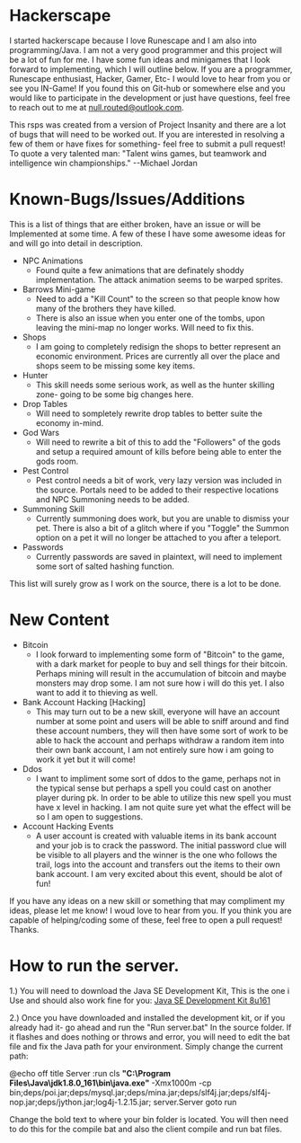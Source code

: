 # Hackerscape

I started hackerscape because I love Runescape and I am also into programming/Java. I am not a very good programmer and this project will be a lot of fun for me. I have some fun ideas and minigames that I look forward to implementing, which I will outline below. If you are a programmer, Runescape enthusiast, Hacker, Gamer, Etc- I would love to hear from you or see you IN-Game! If you found this on Git-hub or somewhere else and you would like to participate in the development or just have questions, feel free to reach out to me at null.routed@outlook.com.

This rsps was created from a version of Project Insanity and there are a lot of bugs that will need to be worked out. If you are interested in resolving a few of them or have fixes for something- feel free to submit a pull request! To quote a very talented man: "Talent wins games, but teamwork and intelligence win championships." --Michael Jordan

# Known-Bugs/Issues/Additions

This is a list of things that are either broken, have an issue or will be Implemented at some time. A few of these I have some awesome ideas for and will go into detail in description. 

* NPC Animations
     * Found quite a few animations that are definately shoddy implementation. The attack animation seems to be warped sprites. 
* Barrows Mini-game
     * Need to add a "Kill Count" to the screen so that people know how many of the brothers they have killed.
     * There is also an issue when you enter one of the tombs, upon leaving the mini-map no longer works. Will need to fix this. 
* Shops
     * I am going to completely redisign the shops to better represent an economic environment. Prices are currently all over the place and shops seem to be missing some key items. 
* Hunter
     * This skill needs some serious work, as well as the hunter skilling zone- going to be some big changes here. 
* Drop Tables
     * Will need to sompletely rewrite drop tables to better suite the economy in-mind.
* God Wars
     * Will need to rewrite a bit of this to add the "Followers" of the gods and setup a required amount of kills before being able to enter the gods room. 
* Pest Control
     * Pest control needs a bit of work, very lazy version was included in the source. Portals need to be added to their respective locations and NPC Summoning needs to be added. 
* Summoning Skill
	 * Currently summoning does work, but you are unable to dismiss your pet. There is also a bit of a glitch where if you "Toggle" the Summon option on a pet it will no longer be attached to you after a teleport. 
* Passwords
     * Currently passwords are saved in plaintext, will need to implement some sort of salted hashing function.
		 
		  
This list will surely grow as I work on the source, there is a lot to be done.

# New Content

* Bitcoin
     * I look forward to implementing some form of "Bitcoin" to the game, with a dark market for people to buy and sell things for their bitcoin. Perhaps mining will result in the accumulation of bitcoin and maybe monsters may drop some. I am not sure how i will do this yet. I also want to add it to thieving as well.
* Bank Account Hacking [Hacking]
	 * This may turn out to be a new skill, everyone will have an account number at some point and users will be able to sniff around and find these account numbers, they will then have some sort of work to be able to hack the account and perhaps withdraw a random item into their own bank account, I am not entirely sure how i am going to work it yet but it will come!
* Ddos
	 * I want to impliment some sort of ddos to the game, perhaps not in the typical sense but perhaps a spell you could cast on another player during pk. In order to be able to utilize this new spell you must have x level in hacking. I am not quite sure yet what the effect will be so I am open to suggestions. 
* Account Hacking Events
     * A user account is created with valuable items in its bank account and your job is to crack the password. The initial password clue will be visible to all players and the winner is the one who follows the trail, logs into the account and transfers out the items to their own bank account. I am very excited about this event, should be alot of fun!
	 
If you have any ideas on a new skill or something that may compliment my ideas, please let me know! I woud love to hear from you. If you think you are capable of helping/coding some of these, feel free to open a pull request! Thanks. 


# How to run the server.

1.) You will need to download the Java SE Development Kit, This is the one i Use and should also work fine for you: [Java SE Development Kit 8u161](http://www.oracle.com/technetwork/java/javase/downloads/jdk8-downloads-2133151.html)

2.) Once you have downloaded and installed the development kit, or if you already had it- go ahead and run the "Run server.bat" In the source folder. If it flashes and does nothing or throws and error, you will need to edit the bat file and fix the Java path for your environment. Simply change the current path:

@echo off
title Server
:run
cls
**"C:\Program Files\Java\jdk1.8.0_161\bin\java.exe"** -Xmx1000m -cp bin;deps/poi.jar;deps/mysql.jar;deps/mina.jar;deps/slf4j.jar;deps/slf4j-nop.jar;deps/jython.jar;log4j-1.2.15.jar; server.Server
goto run

Change the bold text to where your bin folder is located. You will then need to do this for the compile bat and also the client compile and run bat files.





		
			



